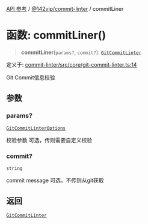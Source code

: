 [API 参考](../../../index.md) / [@142vip/commit-linter](../index.md) / commitLiner

# 函数: commitLiner()

> **commitLiner**(`params?`, `commit?`): [`GitCommitLinter`](../interfaces/GitCommitLinter.md)

定义于: [commit-linter/src/core/git-commit-linter.ts:14](https://github.com/142vip/core-x/blob/d4a5b2e7c860b49a40d6ff85745b241507ccf1fd/packages/commit-linter/src/core/git-commit-linter.ts#L14)

Git Commit信息校验

## 参数

### params?

[`GitCommitLinterOptions`](../interfaces/GitCommitLinterOptions.md)

校验参数 可选，传则需要自定义校验

### commit?

`string`

commit message 可选，不传则从git获取

## 返回

[`GitCommitLinter`](../interfaces/GitCommitLinter.md)
